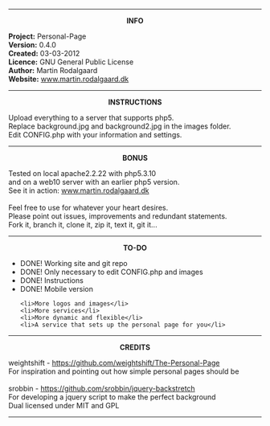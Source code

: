 <hr><p align=center><b> INFO </b></p>

<b>Project:</b> Personal-Page<br>
<b>Version:</b> 0.4.0<br>
<b>Created:</b> 03-03-2012<br>
<b>Licence:</b> GNU General Public License<br>
<b>Author:</b>  Martin Rodalgaard<br>
<b>Website:</b>	www.martin.rodalgaard.dk<br>

<hr> <p align=center><b> INSTRUCTIONS </b></p>

Upload everything to a server that supports php5.<br>
Replace background.jpg and background2.jpg in the images folder.<br>
Edit CONFIG.php with your information and settings.<br>

<hr> <p align=center><b> BONUS </b></p>

Tested on local apache2.2.22 with php5.3.10<br>
and on a web10 server with an earlier php5 version.<br>
See it in action: www.martin.rodalgaard.dk<br>
<br>
Feel free to use for whatever your heart desires.<br>
Please point out issues, improvements and redundant statements.<br>
Fork it, branch it, clone it, zip it, text it, git it...<br>

<hr> <p align=center><b> TO-DO </b></p>

<ul>
	<li>DONE! Working site and git repo</li>
	<li>DONE! Only necessary to edit CONFIG.php and images</li>
	<li>DONE! Instructions</li>	
	<li>DONE! Mobile version</li>
	
	<li>More logos and images</li>
	<li>More services</li>
	<li>More dynamic and flexible</li>
	<li>A service that sets up the personal page for you</li>
</ul>

<hr> <p align=center><b> CREDITS </b></p>

weightshift - https://github.com/weightshift/The-Personal-Page <br>
For inspiration and pointing out how simple personal pages should be<br>
<br>
srobbin - https://github.com/srobbin/jquery-backstretch <br>
For developing a jquery script to make the perfect background<br>
Dual licensed under MIT and GPL<br>

<hr>
